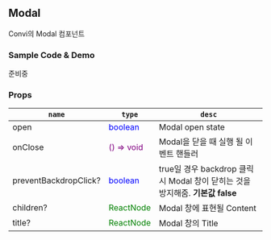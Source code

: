 ## Modal
Convi의 Modal 컴포넌트

### Sample Code & Demo
준비중

### Props
| `name` | `type` | `desc` |
| --- | --- | --- |
|open|<div style='color: blue'>boolean</div>|Modal open state
|onClose|<div style='color: purple'>() => void</div>|Modal을 닫을 때 실행 될 이벤트 핸들러|
|preventBackdropClick?|<div style='color: blue'>boolean</div>|true일 경우 backdrop 클릭 시 Modal 창이 닫히는 것을 방지해줌. **기본값 false**
|children?|<div style='color: green'>ReactNode</div>|Modal 창에 표현될 Content
|title?|<div style='color: green'>ReactNode</div>|Modal 창의 Title